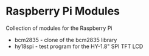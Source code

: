 Raspberry Pi Modules
====================

Collection of modules for the Raspberry Pi

+   bcm2835 - clone of the bcm2835 library
+   hy18spi - test program for the HY-1.8" SPI TFT LCD
